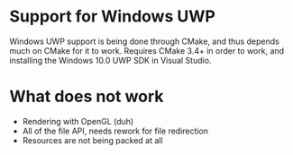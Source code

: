 # Support for Windows UWP

Windows UWP support is being done through CMake, and thus depends much on CMake for it to work.
Requires CMake 3.4+ in order to work, and installing the Windows 10.0 UWP SDK in Visual Studio.

# What does not work
 - Rendering with OpenGL (duh)
 - All of the file API, needs rework for file redirection
 - Resources are not being packed at all
